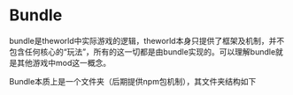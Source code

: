 # Bundle
bundle是theworld中实际游戏的逻辑，theworld本身只提供了框架及机制，并不包含任何核心的“玩法”，所有的这一切都是由bundle实现的。可以理解bundle就是其他游戏中mod这一概念。

Bundle本质上是一个文件夹（后期提供npm包机制），其文件夹结构如下
```

```

